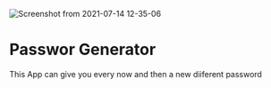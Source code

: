 ![Screenshot from 2021-07-14 12-35-06](https://user-images.githubusercontent.com/75792585/125608456-052bc6da-61b4-45c4-b24f-d4927d8b89d4.png)


# __Passwor Generator__

This App can give you every now and then  a new diiferent password
